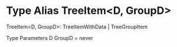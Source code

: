 # Type Alias TreeItem<D, GroupD>

TreeItem<D, GroupD>: TreeItemWithData<D> | TreeGroupItem<GroupD>

Type Parameters
    D
    GroupD = never